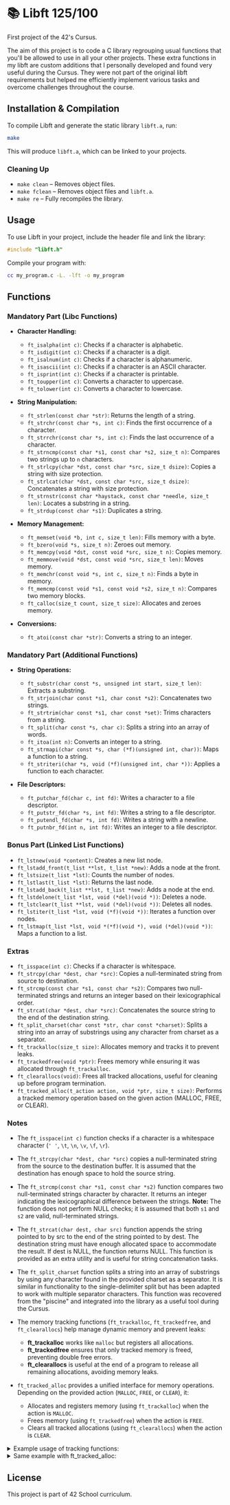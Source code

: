 # 📚 Libft 125/100
First project of the 42's Cursus.

The aim of this project is to code a C library regrouping usual functions that you'll be allowed to use in all your other projects.
These extra functions in my libft are custom additions that I personally developed and found very useful during the Cursus. They were not part of the original libft requirements but helped me efficiently implement various tasks and overcome challenges throughout the course.

## Installation & Compilation

To compile Libft and generate the static library `libft.a`, run:

```sh
make
```

This will produce `libft.a`, which can be linked to your projects.

### Cleaning Up

- `make clean` – Removes object files.
- `make fclean` – Removes object files and `libft.a`.
- `make re` – Fully recompiles the library.

## Usage

To use Libft in your project, include the header file and link the library:

```c
#include "libft.h"
```

Compile your program with:

```sh
cc my_program.c -L. -lft -o my_program
```

## Functions

### **Mandatory Part (Libc Functions)**

- **Character Handling:**

  - `ft_isalpha(int c)`: Checks if a character is alphabetic.
  - `ft_isdigit(int c)`: Checks if a character is a digit.
  - `ft_isalnum(int c)`: Checks if a character is alphanumeric.
  - `ft_isascii(int c)`: Checks if a character is an ASCII character.
  - `ft_isprint(int c)`: Checks if a character is printable.
  - `ft_toupper(int c)`: Converts a character to uppercase.
  - `ft_tolower(int c)`: Converts a character to lowercase.

- **String Manipulation:**

  - `ft_strlen(const char *str)`: Returns the length of a string.
  - `ft_strchr(const char *s, int c)`: Finds the first occurrence of a character.
  - `ft_strrchr(const char *s, int c)`: Finds the last occurrence of a character.
  - `ft_strncmp(const char *s1, const char *s2, size_t n)`: Compares two strings up to `n` characters.
  - `ft_strlcpy(char *dst, const char *src, size_t dsize)`: Copies a string with size protection.
  - `ft_strlcat(char *dst, const char *src, size_t dsize)`: Concatenates a string with size protection.
  - `ft_strnstr(const char *haystack, const char *needle, size_t len)`: Locates a substring in a string.
  - `ft_strdup(const char *s1)`: Duplicates a string.

- **Memory Management:**

  - `ft_memset(void *b, int c, size_t len)`: Fills memory with a byte.
  - `ft_bzero(void *s, size_t n)`: Zeroes out memory.
  - `ft_memcpy(void *dst, const void *src, size_t n)`: Copies memory.
  - `ft_memmove(void *dst, const void *src, size_t len)`: Moves memory.
  - `ft_memchr(const void *s, int c, size_t n)`: Finds a byte in memory.
  - `ft_memcmp(const void *s1, const void *s2, size_t n)`: Compares two memory blocks.
  - `ft_calloc(size_t count, size_t size)`: Allocates and zeroes memory.

- **Conversions:**

  - `ft_atoi(const char *str)`: Converts a string to an integer.

### **Mandatory Part (Additional Functions)**

- **String Operations:**

  - `ft_substr(char const *s, unsigned int start, size_t len)`: Extracts a substring.
  - `ft_strjoin(char const *s1, char const *s2)`: Concatenates two strings.
  - `ft_strtrim(char const *s1, char const *set)`: Trims characters from a string.
  - `ft_split(char const *s, char c)`: Splits a string into an array of words.
  - `ft_itoa(int n)`: Converts an integer to a string.
  - `ft_strmapi(char const *s, char (*f)(unsigned int, char))`: Maps a function to a string.
  - `ft_striteri(char *s, void (*f)(unsigned int, char *))`: Applies a function to each character.

- **File Descriptors:**

  - `ft_putchar_fd(char c, int fd)`: Writes a character to a file descriptor.
  - `ft_putstr_fd(char *s, int fd)`: Writes a string to a file descriptor.
  - `ft_putendl_fd(char *s, int fd)`: Writes a string with a newline.
  - `ft_putnbr_fd(int n, int fd)`: Writes an integer to a file descriptor.

### **Bonus Part (Linked List Functions)**

- `ft_lstnew(void *content)`: Creates a new list node.
- `ft_lstadd_front(t_list **lst, t_list *new)`: Adds a node at the front.
- `ft_lstsize(t_list *lst)`: Counts the number of nodes.
- `ft_lstlast(t_list *lst)`: Returns the last node.
- `ft_lstadd_back(t_list **lst, t_list *new)`: Adds a node at the end.
- `ft_lstdelone(t_list *lst, void (*del)(void *))`: Deletes a node.
- `ft_lstclear(t_list **lst, void (*del)(void *))`: Deletes all nodes.
- `ft_lstiter(t_list *lst, void (*f)(void *))`: Iterates a function over nodes.
- `ft_lstmap(t_list *lst, void *(*f)(void *), void (*del)(void *))`: Maps a function to a list.

### **Extras**

- `ft_isspace(int c)`: Checks if a character is whitespace.
- `ft_strcpy(char *dest, char *src)`: Copies a null-terminated string from source to destination.
- `ft_strcmp(const char *s1, const char *s2)`: Compares two null-terminated strings and returns an integer based on their lexicographical order.
- `ft_strcat(char *dest, char *src)`: Concatenates the source string to the end of the destination string.
- `ft_split_charset(char const *str, char const *charset)`: Splits a string into an array of substrings using any character from charset as a separator.
- `ft_trackalloc(size_t size)`: Allocates memory and tracks it to prevent leaks.
- `ft_trackedfree(void *ptr)`: Frees memory while ensuring it was allocated through `ft_trackalloc`.
- `ft_clearallocs(void)`: Frees all tracked allocations, useful for cleaning up before program termination.
- `ft_tracked_alloc(t_action action, void *ptr, size_t size)`: Performs a tracked memory operation based on the given action (MALLOC, FREE, or CLEAR).

### **Notes**

- The `ft_isspace(int c)` function checks if a character is a whitespace character (`' '`, `\t`, `\n`, `\v`, `\f`, `\r`).

- The `ft_strcpy(char *dest, char *src)` copies a null-terminated string from the source to the destination buffer. It is assumed that the destination has enough space to hold the source string.

- The `ft_strcmp(const char *s1, const char *s2)` function compares two null-terminated strings character by character. It returns an integer indicating the lexicographical difference between the strings. **Note:** The function does not perform NULL checks; it is assumed that both `s1` and `s2` are valid, null-terminated strings.

- The `ft_strcat(char dest, char src)` function appends the string pointed to by src to the end of the string pointed to by dest. The destination string must have enough allocated space to accommodate the result. If dest is NULL, the function returns NULL. This function is provided as an extra utility and is useful for string concatenation tasks.

- The `ft_split_charset` function splits a string into an array of substrings by using any character found in the provided charset as a separator. It is similar in functionality to the single-delimiter split but has been adapted to work with multiple separator characters. This function was recovered from the "piscine" and integrated into the library as a useful tool during the Cursus.

- The memory tracking functions (`ft_trackalloc`, `ft_trackedfree`, and `ft_clearallocs`) help manage dynamic memory and prevent leaks:
  - **ft_trackalloc** works like `malloc` but registers all allocations.
  - **ft_trackedfree** ensures that only tracked memory is freed, preventing double free errors.
  - **ft_clearallocs** is useful at the end of a program to release all remaining allocations, avoiding memory leaks.
- `ft_tracked_alloc` provides a unified interface for memory operations. Depending on the provided action (`MALLOC`, `FREE`, or `CLEAR`), it:
  - Allocates and registers memory (using `ft_trackalloc`) when the action is `MALLOC`.
  - Frees memory (using `ft_trackedfree`) when the action is `FREE`.
  - Clears all tracked allocations (using `ft_clearallocs`) when the action is `CLEAR`.


<details>
<summary>Example usage of tracking functions:</summary>

```c
// Allocate some memory blocks
void *ptr1 = ft_trackalloc(32);
void *ptr2 = ft_trackalloc(64);
void *ptr3 = ft_trackalloc(128);

// Check if allocation was successful
// If any allocation fails, free all previously allocated blocks.
if (!ptr1 || !ptr2 || !ptr3)
{
    ft_clearallocs();
    return (1);
}

// Free one block correctly
ft_trackedfree(ptr2);

// Attempt to free an already freed pointer 
// (should display a warning)
ft_trackedfree(ptr2);

// Attempt to free a pointer that was never allocated through ft_trackalloc
// (should display a warning)
void *fake_ptr = malloc(50);
ft_trackedfree(fake_ptr);
free(fake_ptr); // Manually free since it's not tracked

// Allocate another block
void *ptr4 = ft_trackalloc(256);
// Overwrite it with another allocation (the previous one will still be tracked)
ptr4 = ft_trackalloc(sizeof(char) * (42 + 1));

// Free all remaining allocated memory, including overwritten pointers
ft_clearallocs();
```

</details>
<details>
<summary>Same example with ft_tracked_alloc:</summary>


```c
// Allocate some memory blocks using the new interface
void *ptr1 = ft_tracked_alloc(MALLOC, NULL, 32);
void *ptr2 = ft_tracked_alloc(MALLOC, NULL, 64);
void *ptr3 = ft_tracked_alloc(MALLOC, NULL, 128);

// Check if allocation was successful
// If any allocation fails, free all previously allocated blocks.
if (!ptr1 || !ptr2 || !ptr3)
{
    ft_tracked_alloc(CLEAR, NULL, 0);
    return (1);
}

// Free one block correctly
ft_tracked_alloc(FREE, ptr2, 0);

// Attempt to free an already freed pointer 
// (should display a warning)
ft_tracked_alloc(FREE, ptr2, 0);

// Attempt to free a pointer that was never allocated through ft_trackalloc
// (should display a warning)
void *fake_ptr = malloc(50);
ft_tracked_alloc(FREE, fake_ptr, 0);
free(fake_ptr); // Manually free since it's not tracked

// Allocate another block
void *ptr4 = ft_tracked_alloc(MALLOC, NULL, 256);
// Overwrite it with another allocation (the previous one will still be tracked)
ptr4 = ft_tracked_alloc(MALLOC, NULL, sizeof(char) * (42 + 1));

// Free all remaining allocated memory, including overwritten pointers
ft_tracked_alloc(CLEAR, NULL, 0);
```
</details>

## License

This project is part of 42 School curriculum.
